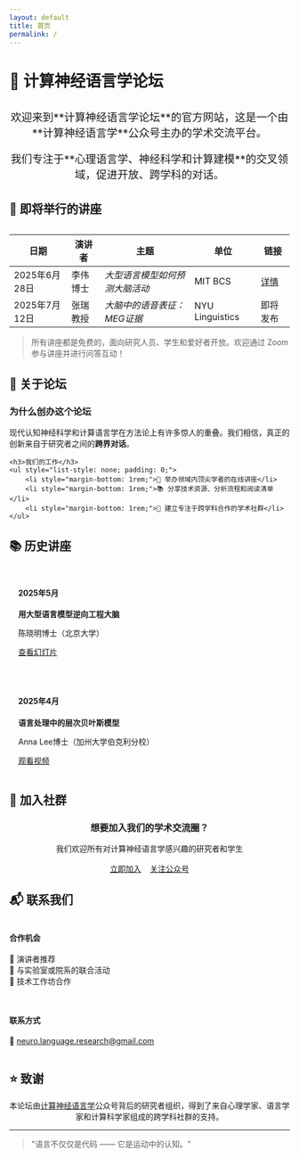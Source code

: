 ```yaml
---
layout: default
title: 首页
permalink: /
---
```


# 🧠 计算神经语言学论坛

<div style="text-align: center; margin: 2rem 0;">
    <p style="font-size: 1.2rem; color: var(--text-light);">
        欢迎来到**计算神经语言学论坛**的官方网站，这是一个由**计算神经语言学**公众号主办的学术交流平台。
    </p>
    <p style="font-size: 1.2rem; color: var(--text-light);">
        我们专注于**心理语言学、神经科学和计算建模**的交叉领域，促进开放、跨学科的对话。
    </p>
</div>

## 🎤 即将举行的讲座

<div class="card" style="margin-top: 2rem;">
    <table>
        <thead>
            <tr>
                <th>日期</th>
                <th>演讲者</th>
                <th>主题</th>
                <th>单位</th>
                <th>链接</th>
            </tr>
        </thead>
        <tbody>
            <tr>
                <td>2025年6月28日</td>
                <td>李伟博士</td>
                <td><em>大型语言模型如何预测大脑活动</em></td>
                <td>MIT BCS</td>
                <td><a href="{{ site.baseurl }}/events/2025-06-Li-Wei/" class="button">详情</a></td>
            </tr>
            <tr>
                <td>2025年7月12日</td>
                <td>张瑞教授</td>
                <td><em>大脑中的语音表征：MEG证据</em></td>
                <td>NYU Linguistics</td>
                <td><span class="button" style="background-color: var(--text-light);">即将发布</span></td>
            </tr>
        </tbody>
    </table>
</div>

> 所有讲座都是免费的，面向研究人员、学生和爱好者开放。欢迎通过 Zoom 参与讲座并进行问答互动！

## 🧭 关于论坛

<div class="card">
    <h3>为什么创办这个论坛</h3>
    <p>现代认知神经科学和计算语言学在方法论上有许多惊人的重叠。我们相信，真正的创新来自于研究者之间的<strong>跨界对话</strong>。</p>

    <h3>我们的工作</h3>
    <ul style="list-style: none; padding: 0;">
        <li style="margin-bottom: 1rem;">🎯 举办领域内顶尖学者的在线讲座</li>
        <li style="margin-bottom: 1rem;">📚 分享技术资源、分析流程和阅读清单</li>
        <li style="margin-bottom: 1rem;">🤝 建立专注于跨学科合作的学术社群</li>
    </ul>
</div>

## 📚 历史讲座

<div class="card">
    <div style="display: grid; grid-template-columns: repeat(auto-fit, minmax(300px, 1fr)); gap: 1rem;">
        <div style="background: var(--background-light); padding: 1rem; border-radius: var(--border-radius);">
            <h4>2025年5月</h4>
            <p><strong>用大型语言模型逆向工程大脑</strong></p>
            <p>陈晓明博士（北京大学）</p>
            <a href="#" class="button">查看幻灯片</a>
        </div>
        <div style="background: var(--background-light); padding: 1rem; border-radius: var(--border-radius);">
            <h4>2025年4月</h4>
            <p><strong>语言处理中的层次贝叶斯模型</strong></p>
            <p>Anna Lee博士（加州大学伯克利分校）</p>
            <a href="#" class="button">观看视频</a>
        </div>
    </div>
</div>

## 👥 加入社群

<div class="card" style="text-align: center;">
    <h3>想要加入我们的学术交流圈？</h3>
    <p style="margin: 1rem 0;">我们欢迎所有对计算神经语言学感兴趣的研究者和学生</p>
    <div style="display: flex; gap: 1rem; justify-content: center; margin-top: 1rem;">
        <a href="{{ site.baseurl }}/community/" class="button">立即加入</a>
        <a href="https://mp.weixin.qq.com/" class="button" style="background-color: var(--accent-color);">关注公众号</a>
    </div>
</div>

## 📬 联系我们

<div class="card">
    <div style="display: grid; grid-template-columns: repeat(auto-fit, minmax(250px, 1fr)); gap: 1rem;">
        <div>
            <h4>合作机会</h4>
            <ul style="list-style: none; padding: 0;">
                <li>📢 演讲者推荐</li>
                <li>🤝 与实验室或院系的联合活动</li>
                <li>🔧 技术工作坊合作</li>
            </ul>
        </div>
        <div>
            <h4>联系方式</h4>
            <p>📧 <a href="mailto:neuro.language.research@gmail.com">neuro.language.research@gmail.com</a></p>
        </div>
    </div>
</div>

## ⭐️ 致谢

<div class="card" style="text-align: center;">
    <p>本论坛由<a href="https://mp.weixin.qq.com/">计算神经语言学</a>公众号背后的研究者组织，得到了来自心理学家、语言学家和计算科学家组成的跨学科社群的支持。</p>
</div>

---

> "语言不仅仅是代码 —— 它是运动中的认知。"